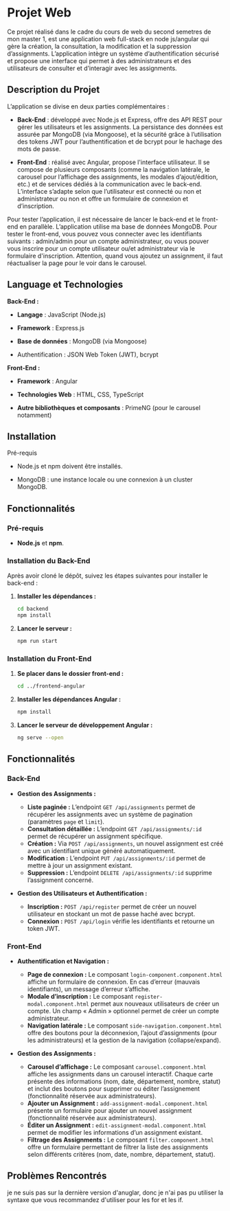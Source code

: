 # Projet Web
Ce projet réalisé dans le cadre du cours de web du second semetres de mon master 1, est une application web full-stack en node js/angular qui gère la création, la consultation, la modification et la suppression d’assignments. L’application intègre un système d’authentification sécurisé et propose une interface qui permet à des administrateurs et des utilisateurs de consulter et d’interagir avec les assignments.
## Description du Projet
L’application se divise en deux parties complémentaires :

- **Back-End** : développé avec Node.js et Express,  offre des API REST pour gérer les utilisateurs et les assignments. La persistance des données est assurée par MongoDB (via Mongoose), et la sécurité  grâce à l’utilisation des tokens JWT pour l’authentification et de bcrypt pour le hachage des mots de passe.

- **Front-End** : réalisé avec Angular, propose l'interface utilisateur. Il se compose de plusieurs composants (comme la navigation latérale, le carousel pour l’affichage des assignments, les modales d’ajout/édition, etc.) et de services dédiés à la communication avec le back-end. L’interface s’adapte selon que l’utilisateur est connecté ou non et administrateur ou non et offre un formulaire de connexion et d’inscription.

Pour tester l’application, il est nécessaire de lancer le back-end et le front-end en parallèle. L’application utilise ma base de données MongoDB.
Pour tester le front-end, vous pouvez vous connecter avec les identifiants suivants : admin/admin pour un compte administrateur, ou vous pouver vous inscrire pour un compte utilisateur ou/et administrateur via le formulaire d'inscription.
Attention, quand vous ajoutez un assignment, il faut réactualiser la page pour le voir dans le carousel.

## Language et Technologies
**Back-End :**

- **Langage** : JavaScript (Node.js)

- **Framework** : Express.js

- **Base de données** : MongoDB (via Mongoose)

- Authentification : JSON Web Token (JWT), bcrypt


**Front-End :**

- **Framework** : Angular

- **Technologies Web** : HTML, CSS, TypeScript

- **Autre bibliothèques et composants**  : PrimeNG (pour le carousel notamment)


## Installation
Pré-requis
- Node.js et npm doivent être installés.

- MongoDB : une instance locale ou une connexion à un cluster MongoDB.
## Fonctionnalités

### Pré-requis

- **Node.js** et **npm**.

### Installation du Back-End

Après avoir cloné le dépôt, suivez les étapes suivantes pour installer le back-end :

1. **Installer les dépendances :**
   ```bash
   cd backend
   npm install
   ```

2. **Lancer le serveur :**
   ```bash
   npm run start
   ```

### Installation du Front-End

1. **Se placer dans le dossier front-end :**
   ```bash
   cd ../frontend-angular
   ```

2. **Installer les dépendances Angular :**
   ```bash
   npm install 
   ```

3. **Lancer le serveur de développement Angular :**
   ```bash
   ng serve --open
   ```
## Fonctionnalités

### Back-End
- **Gestion des Assignments :**
    - **Liste paginée :** L’endpoint `GET /api/assignments` permet de récupérer les assignments avec un système de pagination (paramètres `page` et `limit`).
    - **Consultation détaillée :** L’endpoint `GET /api/assignments/:id` permet de récupérer un assignment spécifique.
    - **Création :** Via `POST /api/assignments`, un nouvel assignment est créé avec un identifiant unique généré automatiquement.
    - **Modification :** L’endpoint `PUT /api/assignments/:id` permet de mettre à jour un assignment existant.
    - **Suppression :** L’endpoint `DELETE /api/assignments/:id` supprime l’assignment concerné.

- **Gestion des Utilisateurs et Authentification :**
    - **Inscription :** `POST /api/register` permet de créer un nouvel utilisateur en stockant un mot de passe haché avec bcrypt.
    - **Connexion :** `POST /api/login` vérifie les identifiants et retourne un token JWT.

### Front-End

- **Authentification et Navigation :**
    - **Page de connexion :** Le composant `login-component.component.html` affiche un formulaire de connexion. En cas d’erreur (mauvais identifiants), un message d’erreur s’affiche.
    - **Modale d’inscription :** Le composant `register-modal.component.html` permet aux nouveaux utilisateurs de créer un compte. Un champ « Admin » optionnel permet de créer un compte administrateur.
    - **Navigation latérale :** Le composant `side-navigation.component.html` offre des boutons pour la déconnexion, l’ajout d’assignments (pour les administrateurs) et la gestion de la navigation (collapse/expand).

- **Gestion des Assignments :**
    - **Carousel d’affichage :** Le composant `carousel.component.html` affiche les assignments dans un carousel interactif. Chaque carte présente des informations (nom, date, département, nombre, statut) et inclut des boutons pour supprimer ou éditer l’assignement (fonctionnalité réservée aux administrateurs).
    - **Ajouter un Assignment :** `add-assignment-modal.component.html` présente un formulaire pour ajouter un nouvel assignment (fonctionnalité réservée aux administrateurs).
    - **Éditer un Assignment :** `edit-assignment-modal.component.html` permet de modifier les informations d’un assignment existant.
    - **Filtrage des Assignments :** Le composant `filter.component.html` offre un formulaire permettant de filtrer la liste des assignments selon différents critères (nom, date, nombre, département, statut).

## Problèmes Rencontrés
je ne suis pas sur la dernière version d'anuglar, donc je n'ai pas pu utiliser la syntaxe que vous recommandez d'utiliser pour les for et les if.